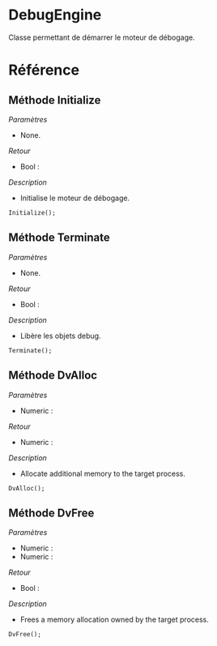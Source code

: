 # DebugEngine
 Classe permettant de démarrer le moteur de débogage. 

# Référence
## Méthode Initialize
*Paramètres*
* None.

*Retour*
* Bool : 

*Description*
*  Initialise le moteur de débogage.
```
Initialize();
```

## Méthode Terminate
*Paramètres*
* None.

*Retour*
* Bool : 

*Description*
*  Libère les objets debug.
```
Terminate();
```

## Méthode DvAlloc
*Paramètres*
* Numeric : 

*Retour*
* Numeric : 

*Description*
*  Allocate additional memory to the target process.
```
DvAlloc();
```

## Méthode DvFree
*Paramètres*
* Numeric : 
* Numeric : 

*Retour*
* Bool : 

*Description*
*  Frees a memory allocation owned by the target process.
```
DvFree();
```
